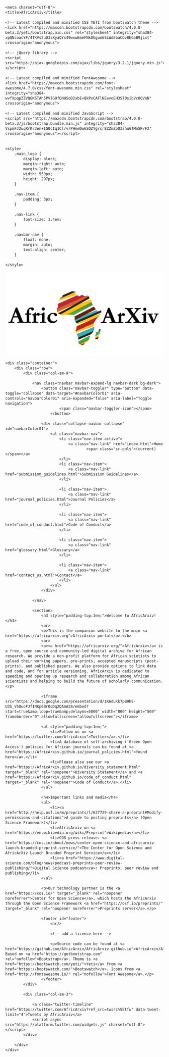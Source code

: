 <!DOCTYPE html>
<html lang="en">

<head>

    <meta charset="utf-8">
    <title>AfricArxiv</title>

    <!-- Latest compiled and minified CSS YETI from bootswatch theme -->
    <link href="https://maxcdn.bootstrapcdn.com/bootswatch/4.0.0-beta.3/yeti/bootstrap.min.css" rel="stylesheet" integrity="sha384-xpQNcoacYF/4TKVs2uD3sXyaQYs49wxwEmeFNkOUgun6SLWdEbaCOv8hGaB9jLxt" crossorigin="anonymous">

    <!-- jQuery library -->
    <script src="https://ajax.googleapis.com/ajax/libs/jquery/3.2.1/jquery.min.js"></script>

    <!-- Latest compiled and minified FontAwesome -->
    <link href="https://maxcdn.bootstrapcdn.com/font-awesome/4.7.0/css/font-awesome.min.css" rel="stylesheet" integrity="sha384-wvfXpqpZZVQGK6TAh5PVlGOfQNHSoD2xbE+QkPxCAFlNEevoEH3Sl0sibVcOQVnN" crossorigin="anonymous">

    <!-- Latest compiled and minified JavaScript -->
    <script src="https://maxcdn.bootstrapcdn.com/bootstrap/4.0.0-beta.3/js/bootstrap.bundle.min.js" integrity="sha384-VspmFJ2uqRrKr3en+IG0cIq1Cl/v/PHneDw6SQZYgrcr8ZZmZoQ3zhuGfMnSR/F2" crossorigin="anonymous"></script>


    <style>
        .main_logo {
            display: block;
            margin-right: auto;
            margin-left: auto;
            width: 550px;
            height: 297px;
        }

        .nav-item {
            padding: 3px;
        }

        .nav-link {
            font-size: 1.4em;
        }

        .navbar-nav {
            float: none;
            margin: auto;
            text-align: center;
        }

    </style>
</head>

<body>
    <img class="main_logo" src="africarxiv-logo.png" alt="AfricArxiv logo"><br/>

    <div class="container">
        <div class="row">
            <div class="col-sm-9">

                <nav class="navbar navbar-expand-lg navbar-dark bg-dark">
                    <button class="navbar-toggler" type="button" data-toggle="collapse" data-target="#navbarColor01" aria-controls="navbarColor01" aria-expanded="false" aria-label="Toggle navigation">
                            <span class="navbar-toggler-icon"></span>
                        </button>

                    <div class="collapse navbar-collapse" id="navbarColor01">
                        <ul class="navbar-nav">
                            <li class="nav-item active">
                                <a class="nav-link" href="index.html">Home 
                                        <span class="sr-only">(current)</span></a>
                            </li>
                            <li class="nav-item">
                                <a class="nav-link" href="submission_guidelines.html">Submission Guidelines</a>
                            </li>

                            <li class="nav-item">
                                <a class="nav-link" href="journal_policies.html">Journal Policies</a>
                            </li>

                            <li class="nav-item">
                                <a class="nav-link" href="code_of_conduct.html">Code of Conduct</a>
                            </li>

                            <li class="nav-item">
                                <a class="nav-link" href="glossary.html">Glossary</a>
                            </li>

                            <li class="nav-item">
                                <a class="nav-link" href="contact_us.html">Contact</a>
                            </li>
                        </ul>
                    </div>

                </nav>

                <section>
                    <h3 style="padding-top:1em;">Welcome to AfricArxiv!</h3>
                    <br>
                    <b>This is the companion website to the main <a href="https://africarxiv.org">AfricArxiv portal</a>.</b>
                    <br>
                    <p><a href="https://africarxiv.org/">AfricArxiv</a> is a free, open source and community-led digital archive for African research. We provide a non-profit platform for African scietists to upload their working papers, pre-prints, accepted manuscripts (post-prints), and published papers. We also provide options to link data and code, and for article versioning. AfricArxiv is dedicated to speeding and opening up research and collaboration among African scientists and helping to build the future of scholarly communication.</p>

                    <iframe src="https://docs.google.com/presentation/d/1K6dLKk7pB9hE-U3S_V5UuoFJfINKp6BrOqDq2QAmA28/embed?start=true&amp;loop=true&amp;delayms=5000" width="800" height="569" frameborder="0" allowfullscreen="allowfullscreen"></iframe>

                    <ul style="padding-top:1em;">
                        <li>Follow us on <a href="https://twitter.com/AfricArxiv">Twitter</a>.</li>
                        <li>A database of self-archiving ('Green Open Access') policies for African journals can be found at <a href="https://AfricArxiv.github.io/journal_policies.html">found here</a>.</li>
                        <li>Please also see our <a href="https://AfricArxiv.github.io/diversity_statement.html" target="_blank" rel="noopener">Diversity Statement</a> and <a href="https://AfricArxiv.github.io/code_of_conduct.html" target="_blank" rel="noopener">Code of Conduct</a>.</li>
                    </ul>

                    <h4>Important links and media</h4>
                    <ul>
                        <li><a href="http://help.osf.io/m/preprints/l/627729-share-a-preprint#Modify-permissions-and-citations">A guide to posting preprints</a> (Open Science Framework)</li>
                        <li>AfricArxiv on <a href="https://en.wikipedia.org/wiki/Preprint">Wikipedia</a></li>
                        <li>COS press release: <a href="https://cos.io/about/news/center-open-science-and-africarxiv-launch-branded-preprint-service/">The Center for Open Science and AfricArXiv Launch Branded Preprint Service</a></li>
                        <li><a href="https://www.digital-science.com/blog/news/podcast-preprints-peer-review-publishing/">Digital Science podcast</a>: Preprints, peer review and publishing</li>
                    </ul>

                    <p>Our technology partner is the <a href="https://cos.io/" target="_blank" rel="noopener noreferrer">Center for Open Science</a>, which hosts the AfricArxiv through the Open Science Framework <a href="https://osf.io/preprints/" target="_blank" rel="noopener noreferrer">Preprints server</a>.</p>

                    <footer id="footer">
                        <hr/>

                        <!-- add a license here -->

                        <p>Source code can be found at <a href="https://github.com/AfricArxiv/AfricArxiv.github.io">AfricArxiv/AfricArxiv.github.io</a>. Based on <a href="https://getbootstrap.com" rel="nofollow">Bootstrap</a>. Theme is <a href="https://bootswatch.com/yeti/">Yeti</a> from <a href="https://bootswatch.com/">Bootswatch</a>. Icons from <a href="http://fontawesome.io/" rel="nofollow">Font Awesome</a>.</p>
                    </footer>
            </div>

            <div class="col-sm-3">

                <a class="twitter-timeline" href="https://twitter.com/AfricArxiv?ref_src=twsrc%5Etfw" data-tweet-limit="4">Tweets by AfricArxiv</a>
                <script async src="https://platform.twitter.com/widgets.js" charset="utf-8"></script>
            </div>

        </div>
    </div>
</body>

</html>
